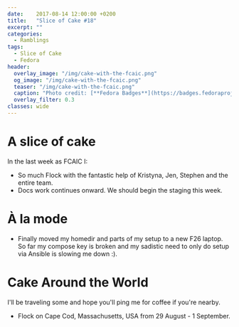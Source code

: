 ```yaml
---
date:    2017-08-14 12:00:00 +0200
title:   "Slice of Cake #18"
excerpt: ""
categories:
  - Ramblings
tags:
  - Slice of Cake
  - Fedora
header:
  overlay_image: "/img/cake-with-the-fcaic.png"
  og_image: "/img/cake-with-the-fcaic.png"
  teaser: "/img/cake-with-the-fcaic.png"
  caption: "Photo credit: [**Fedora Badges**](https://badges.fedoraproject.org/badge/its-a-cake-thing)"
  overlay_filter: 0.3
classes: wide
---
```


# A slice of cake

In the last week as FCAIC I:

- So much Flock with the fantastic help of Kristyna, Jen, Stephen and the entire team.
- Docs work continues onward.  We should begin the staging this week.

# À la mode

- Finally moved my homedir and parts of my setup to a new F26 laptop.  So far my compose key is broken and my sadistic need to only do setup via Ansible is slowing me down :).

# Cake Around the World

I'll be traveling some and hope you'll ping me for coffee if you're nearby.

- Flock on Cape Cod, Massachusetts, USA from 29 August - 1 September.
